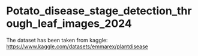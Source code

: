 # Potato_disease_stage_detection_through_leaf_images_2024
The dataset has been taken from kaggle: https://www.kaggle.com/datasets/emmarex/plantdisease
